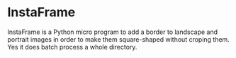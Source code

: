 InstaFrame
==========

InstaFrame is a Python micro program to add a border to landscape and portrait images in order to make them square-shaped without croping them. Yes it does batch process a whole directory.
